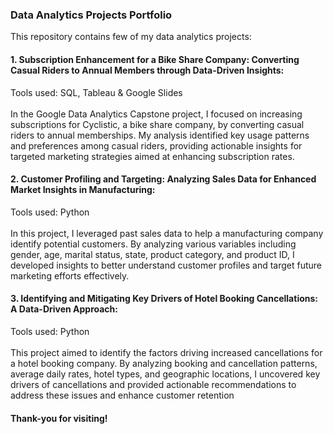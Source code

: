 ### Data Analytics Projects Portfolio

This repository contains few of my data analytics projects:

#### 1. Subscription Enhancement for a Bike Share Company: Converting Casual Riders to Annual Members through Data-Driven Insights: <br>
Tools used: SQL, Tableau & Google Slides <br>
<br>
In the Google Data Analytics Capstone project, I focused on increasing subscriptions for Cyclistic, a bike share company, by converting casual riders to annual memberships. My analysis identified key usage patterns and preferences among casual riders, providing actionable insights for targeted marketing strategies aimed at enhancing subscription rates.

#### 2. Customer Profiling and Targeting: Analyzing Sales Data for Enhanced Market Insights in Manufacturing: <br>
Tools used: Python <br>
<br>
In this project, I leveraged past sales data to help a manufacturing company identify potential customers. By analyzing various variables including gender, age, marital status, state, product category, and product ID, I developed insights to better understand customer profiles and target future marketing efforts effectively.

#### 3. Identifying and Mitigating Key Drivers of Hotel Booking Cancellations: A Data-Driven Approach: <br>
Tools used: Python <br>
<br>
This project aimed to identify the factors driving increased cancellations for a hotel booking company. By analyzing booking and cancellation patterns, average daily rates, hotel types, and geographic locations, I uncovered key drivers of cancellations and provided actionable recommendations to address these issues and enhance customer retention
<br>
#### Thank-you for visiting!
